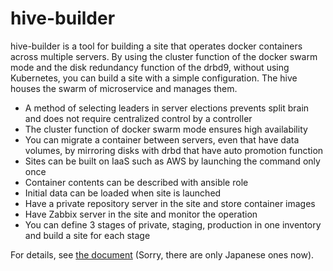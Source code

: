 # hive-builder

hive-builder is a tool for building a site that operates docker containers across multiple servers. By using the cluster function of the docker swarm mode and the disk redundancy function of the drbd9, without using Kubernetes, you can build a site with a simple configuration.
The hive houses the swarm of microservice and manages them.

- A method of selecting leaders in server elections prevents split brain and does not require centralized control by a controller
- The cluster function of docker swarm mode ensures high availability
- You can migrate a container between servers, even that have data volumes, by mirroring disks with drbd that have auto promotion function
- Sites can be built on IaaS such as AWS by launching the command only once
- Container contents can be described with ansible role
- Initial data can be loaded when site is launched
- Have a private repository server in the site and store container images
- Have Zabbix server in the site and monitor the operation
- You can define 3 stages of private, staging, production in one inventory and build a site for each stage

For details, see [the document](https://hive-builder.readthedocs.io/) (Sorry, there are only Japanese ones now).
